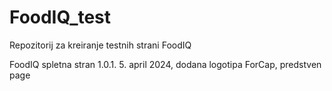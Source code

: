 # FoodIQ_test
Repozitorij za kreiranje testnih strani FoodIQ



FoodIQ spletna stran 1.0.1. 5. april 2024, dodana logotipa ForCap, predstven page 